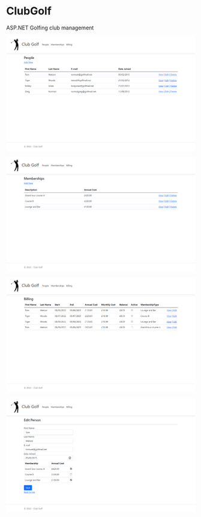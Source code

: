 # ClubGolf
ASP.NET Golfing club management



![Screenshot](ReleaseArt/ss1.png)

![Screenshot](ReleaseArt/ss2.png)

![Screenshot](ReleaseArt/ss3.png)

![Screenshot](ReleaseArt/ss4.png)
